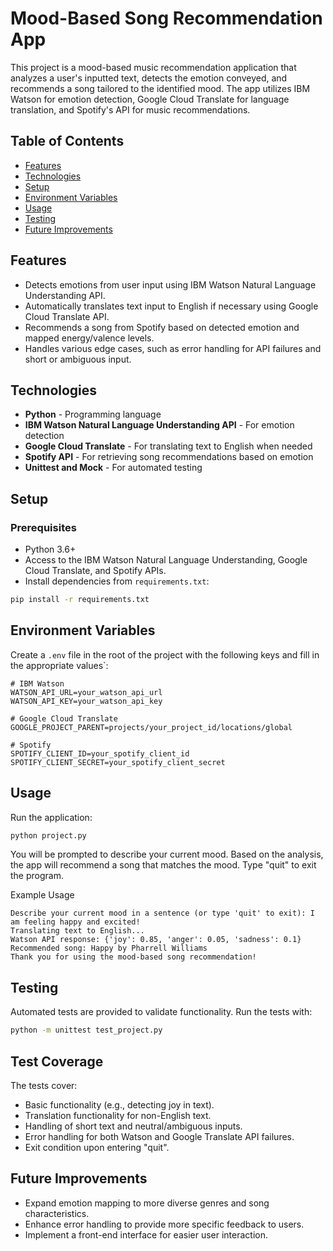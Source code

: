 # Mood-Based Song Recommendation App

This project is a mood-based music recommendation application that analyzes a user's inputted text, detects the emotion conveyed, and recommends a song tailored to the identified mood. The app utilizes IBM Watson for emotion detection, Google Cloud Translate for language translation, and Spotify's API for music recommendations.

## Table of Contents
- [Features](#features)
- [Technologies](#technologies)
- [Setup](#setup)
- [Environment Variables](#environment-variables)
- [Usage](#usage)
- [Testing](#testing)
- [Future Improvements](#future-improvements)

## Features

- Detects emotions from user input using IBM Watson Natural Language Understanding API.
- Automatically translates text input to English if necessary using Google Cloud Translate API.
- Recommends a song from Spotify based on detected emotion and mapped energy/valence levels.
- Handles various edge cases, such as error handling for API failures and short or ambiguous input.

## Technologies

- **Python** - Programming language
- **IBM Watson Natural Language Understanding API** - For emotion detection
- **Google Cloud Translate** - For translating text to English when needed
- **Spotify API** - For retrieving song recommendations based on emotion
- **Unittest and Mock** - For automated testing

## Setup

### Prerequisites

- Python 3.6+
- Access to the IBM Watson Natural Language Understanding, Google Cloud Translate, and Spotify APIs.
- Install dependencies from `requirements.txt`:
  
```bash
pip install -r requirements.txt
```

## Environment Variables

Create a `.env` file in the root of the project with the following keys and fill in the appropriate values`:

```dotenv
# IBM Watson
WATSON_API_URL=your_watson_api_url
WATSON_API_KEY=your_watson_api_key

# Google Cloud Translate
GOOGLE_PROJECT_PARENT=projects/your_project_id/locations/global

# Spotify
SPOTIFY_CLIENT_ID=your_spotify_client_id
SPOTIFY_CLIENT_SECRET=your_spotify_client_secret
```

## Usage

Run the application:

```bash
python project.py
```

You will be prompted to describe your current mood. Based on the analysis, the app will recommend a song that matches the mood. Type "quit" to exit the program.

Example Usage

```plaintext
Describe your current mood in a sentence (or type 'quit' to exit): I am feeling happy and excited!
Translating text to English...
Watson API response: {'joy': 0.85, 'anger': 0.05, 'sadness': 0.1}
Recommended song: Happy by Pharrell Williams
Thank you for using the mood-based song recommendation!

```

## Testing

Automated tests are provided to validate functionality. Run the tests with:

```bash
python -m unittest test_project.py
```

## Test Coverage

The tests cover:

- Basic functionality (e.g., detecting joy in text).
- Translation functionality for non-English text.
- Handling of short text and neutral/ambiguous inputs.
- Error handling for both Watson and Google Translate API failures.
- Exit condition upon entering "quit".

## Future Improvements

- Expand emotion mapping to more diverse genres and song characteristics.
- Enhance error handling to provide more specific feedback to users.
- Implement a front-end interface for easier user interaction.